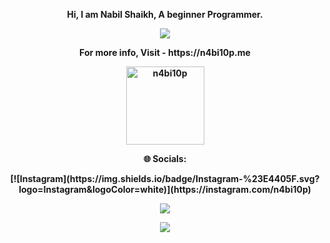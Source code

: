 <p align="center"><strong>Hi, I am Nabil Shaikh, A beginner Programmer.<strong></p>
<p align="center"><a href="https://git.io/streak-stats"><img src="https://streak-stats.demolab.com?user=n4bi10p&theme=java-dark&hide_border=true"/></a></p>
<p align="center"><strong>For more info, Visit - https://n4bi10p.me <strong></p>
<p align="center"><img width="125" src="https://komarev.com/ghpvc/?username=n4bi10p&style=flat-square" alt="n4bi10p"></p>
<p align="center"><strong>🌐 Socials:</strong></p>
<p align="center"> [![Instagram](https://img.shields.io/badge/Instagram-%23E4405F.svg?logo=Instagram&logoColor=white)](https://instagram.com/n4bi10p) </p>
<p align="center"><a href="https://github.com/n4bi10p"><img src="https://github-readme-stats.vercel.app/api?username=n4bi10p&show_icons=true&theme=highcontrast&count_private=true"></a></p>
<p align="center"><a href="https://github.com/n4bi10p"><img src="https://github-readme-stats.vercel.app/api/top-langs/?username=n4bi10p&theme=highcontrast&layout=compact&count_private=true"></a></p>
